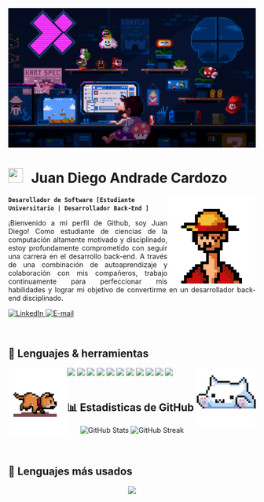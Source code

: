 <img src="./assets/mario.gif" alt="banner">
<div align="center">
    <h1 align="left"><img src="https://media.giphy.com/media/iY8CRBdQXODJSCERIr/giphy.gif" width="30" height="30" style="margin-right: 10px;"> Juan Diego Andrade Cardozo</h1>
    <img align="right" width="180px" height="180px" src="./assets/luffy.gif" loop="infinite"/>
</div>

**`Desarollador de Software [Estudiante Universitario | Desarrollador Back-End ]`**

<p style='text-align: justify;'>
¡Bienvenido a mi perfil de Github, soy Juan Diego! Como estudiante de ciencias de la computación altamente motivado y disciplinado, estoy profundamente comprometido con seguir una carrera en el desarrollo back-end. A través de una combinación de autoaprendizaje y colaboración con mis compañeros, trabajo continuamente para perfeccionar mis habilidades y lograr mi objetivo de convertirme en un desarrollador back-end disciplinado.
</p>

<p align="left">
    <a href="https://www.linkedin.com/in/juandiegoandrade/">
        <img alt="LinkedIn" title="Mira mi perfil de Linkedin" src="https://custom-icon-badges.demolab.com/badge/LinkedIn-0077B5?style=for-the-badge&logo=linkedin&logoColor=white"/>
    </a>
    <a href="mailto:andradecardozojd@mail.com">
        <img alt="E-mail" title="Contact me via E-mail" src="https://custom-icon-badges.demolab.com/badge/Email-8B0000?style=for-the-badge&logo=mail&logoColor=white">
    </a>
</p>

<br />
<h2 align="left">🌟 Lenguajes & herramientas</h2>
<div>
    <img align="left" src="./assets/dog.gif" width="120" height="140" loop="infinite"/>
    <img align="right" src="./assets/cat.gif" width="120" height="120" loop="infinite"/>
    <img src="https://img.shields.io/badge/Python-239120?style=for-the-badge&logo=python&logoColor=white" />
    <img src="https://img.shields.io/badge/-django-092E20?logo=django&logoColor=white&style=for-the-badge" />
    <img src="https://img.shields.io/badge/java-%23ED8B00.svg?style=for-the-badge&logo=java&logoColor=white" />
    <img src="https://img.shields.io/badge/HTML5-F16529?style=for-the-badge&logo=html5&logoColor=white" />
    <img src="https://img.shields.io/badge/CSS3-1572B6?style=for-the-badge&logo=css3&logoColor=white" />
    <img src="https://img.shields.io/badge/JavaScript-F7DF1E?style=for-the-badge&logo=javascript&logoColor=white" />
    <img src="https://img.shields.io/badge/Git-F05032?style=for-the-badge&logo=git&logoColor=white" />
    <img src="https://img.shields.io/badge/-Boostrap-7952B3?logo=bootstrap&logoColor=white&style=for-the-badge" />
    <img src="https://img.shields.io/badge/tailwindcss-%2338B2AC.svg?style=for-the-badge&logo=tailwind-css&logoColor=white" />
    <img src="https://img.shields.io/badge/-cpanel-FF6C2C?logo=cpanel&logoColor=white&style=for-the-badge" />
    <img src="https://img.shields.io/badge/Sql-018bff?style=for-the-badge&logo=microsoft-access&logoColor=white"/>    
</div>

<br />
<h2 align="left">📊 Estadisticas de GitHub</h2>

<div align="center">
    <img width="360px" alt="GitHub Stats" height="180px" float="left" src="https://awesome-github-stats.azurewebsites.net/user-stats/darkschoise?theme=dark&cardType=github&ring=D4AF37&show_icons=true&preferLogin=true&title=D4AF37">
    <img width="400px" alt="GitHub Streak" height="180px" float="right" src="https://streak-stats.demolab.com/?user=darkschoise&theme=great-gatsby&mode=weekly&date_format=M%20j[,%20Y]">
</div>
<br />
<br />

<h2 align="left">🧰 Lenguajes más usados</h2>
<div align="center">
<img width="450px" src="https://github-readme-stats.vercel.app/api/top-langs/?username=darkschoise&layout=compact&langs_count=12" />
</div>









